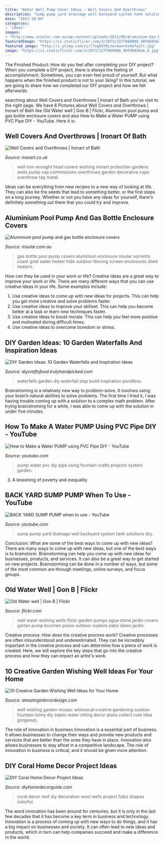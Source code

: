 ```yaml
---
title: "Water Well Pump Cover Ideas ~ Well Covers And Overthrows"
description: "Sump pump yard drainage well backyard system tank solutions dry"
date: "2023-10-04"
categories:
- "ideas"
images:
- "http://www.insular.com.au/wp-content/uploads/2013/09/Aluminium-Gas-Bottle-Cover-Sorrento-2-.jpg"
featuredImage: "https://c1.staticflickr.com/3/2073/2277869008_40fd6036a6_b.jpg"
featured_image: "http://i.ytimg.com/vi/lTsgOXtRLtw/maxresdefault.jpg"
image: "https://c1.staticflickr.com/3/2073/2277869008_40fd6036a6_b.jpg"
---
```



The Finished Product: How do you feel after completing your DIY project?
When you complete a DIY project, there is always the feeling of accomplishment. Sometimes, you can even feel proud of yourself. But what happens when the finished product is not to your liking? In this tutorial, we are going to share how we completed our DIY project and how we felt afterwards.

	

		
searching about Well Covers and Overthrows | Ironart of Bath you've visit to the right page. We have 8 Pictures about Well Covers and Overthrows | Ironart of Bath like Old Water well | Gon B | Flickr, Aluminium pool pump and gas bottle enclosure covers and also How to Make a Water PUMP using PVC Pipe DIY - YouTube. Here it is:
		
    
## Well Covers And Overthrows | Ironart Of Bath

<img loading=lazy src="http://ironart.co.uk/wp-content/uploads/2013/01/Chiddon-well-head-and-wrought-iron-overthrow.jpg" onerror="this.onerror=null;this.src='https://tse2.mm.bing.net/th?id=OIP.NTh1AVX5UpgX9mL3sfMWTgHaJ3&amp;pid=15.1';" alt="Well Covers and Overthrows | Ironart of Bath">

_Source: ironart.co.uk_

>well iron wrought head covers wishing ironart protection gardens wells pump cap commissions overthrows garden decorative caps overthrow tag metal. 

	

Ideas can be everything from new recipes to a new way of looking at life. They can also be the seeds that lead to something better, or the first steps on a long journey. Whether or not you have any ideas for yourself, there's definitely something out there that you could try and improve.

    
## Aluminium Pool Pump And Gas Bottle Enclosure Covers

<img loading=lazy src="http://www.insular.com.au/wp-content/uploads/2013/09/Aluminium-Gas-Bottle-Cover-Sorrento-2-.jpg" onerror="this.onerror=null;this.src='https://tse2.mm.bing.net/th?id=OIP.Om-SDfd5a6psJjXHZa5ingHaJ4&amp;pid=15.1';" alt="Aluminium pool pump and gas bottle enclosure covers">

_Source: insular.com.au_

>gas bottle pool pump covers aluminium enclosure insular sorrento coast gold water heater hide outdoor fencing screen enclosures shed heaters. 

	

How can they be used in your work or life?
Creative ideas are a great way to improve your work or life. There are many different ways that you can use creative ideas in your life. Some examples include: 
1. Use creative ideas to come up with new ideas for projects. This can help you get more creative and solve problems faster. 
2. Use creative ideas to improve your skillset. This can help you become better at a task or learn new techniques faster. 
3. Use creative ideas to boost morale. This can help you feel more positive and motivated during difficult times. 
4. Use creative ideas to overcome boredom or stress.

    
## DIY Garden Ideas: 10 Garden Waterfalls And Inspiration Ideas

<img loading=lazy src="http://diycraftsfood.trulyhandpicked.com/wp-content/uploads/2016/06/Garden-waterfalls_36.jpg" onerror="this.onerror=null;this.src='https://tse4.mm.bing.net/th?id=OIP.l05KtsEYqe0oBL4CByGBeAHaLH&amp;pid=15.1';" alt="DIY Garden Ideas: 10 Garden Waterfalls and Inspiration Ideas">

_Source: diycraftsfood.trulyhandpicked.com_

>waterfalls garden diy waterfall step build inspiration pondless. 

	

Brainstroming is a relatively new way to problem-solve. It involves using your brain’s natural abilities to solve problems. The first time I tried it, I was having trouble coming up with a solution to a complex math problem. After trying brainstroming for a while, I was able to come up with the solution in under five minutes.

    
## How To Make A Water PUMP Using PVC Pipe DIY - YouTube

<img loading=lazy src="https://i.ytimg.com/vi/dDsTwWGD2Hg/maxresdefault.jpg" onerror="this.onerror=null;this.src='https://tse2.mm.bing.net/th?id=OIP.SlJZOtug9thI602kmXY3cgHaEK&amp;pid=15.1';" alt="How to Make a Water PUMP using PVC Pipe DIY - YouTube">

_Source: youtube.com_

>pump water pvc diy pipe using fountain crafts projects system garden. 

	

3. A lessening of poverty and inequality 

    
## BACK YARD SUMP PUMP When To Use - YouTube

<img loading=lazy src="http://i.ytimg.com/vi/lTsgOXtRLtw/maxresdefault.jpg" onerror="this.onerror=null;this.src='https://tse1.mm.bing.net/th?id=OIP.vIZuqO407WBUD3gPL4R9SAHaEK&amp;pid=15.1';" alt="BACK YARD SUMP PUMP when to use - YouTube">

_Source: youtube.com_

>sump pump yard drainage well backyard system tank solutions dry. 

	

Conclusion: What are some of the best ways to come up with new ideas?
There are many ways to come up with new ideas, but one of the best ways is to brainstorm. Brainstorming can help you come up with new ideas for businesses, products, and services. It can also be a great way to get started on new projects. Brainstorming can be done in a number of ways, but some of the most common are through meetings, online surveys, and focus groups.

    
## Old Water Well | Gon B | Flickr

<img loading=lazy src="https://c1.staticflickr.com/3/2073/2277869008_40fd6036a6_b.jpg" onerror="this.onerror=null;this.src='https://tse4.mm.bing.net/th?id=OIP.3VenEGv_WooQGW5or69ntQHaKP&amp;pid=15.1';" alt="Old Water well | Gon B | Flickr">

_Source: flickr.com_

>well water wishing wells flickr garden pumps agua stone jardin covers garten pump brunnen pozos outdoor explore patio ideen jardín. 

	

Creative process: How does the creative process work?
Creative processes are often misunderstood and underestimated. They can be incredibly important in the creative process and can determine how a piece of work is created. Here, we will explore the key steps that go into the creative process and how they can impact an artist's work.

    
## 10 Creative Garden Wishing Well Ideas For Your Home

<img loading=lazy src="http://www.amazinginteriordesign.com/wp-content/uploads/2016/11/10-creative-garden-wishing-well-ideas-for-your-home-8.jpg" onerror="this.onerror=null;this.src='https://tse3.mm.bing.net/th?id=OIP.jBiYTMaYgVIDuy5Q4sX-FAHaK9&amp;pid=15.1';" alt="10 Creative Garden Wishing Well Ideas for Your Home">

_Source: amazinginteriordesign.com_

>well wishing garden mosaic whimsical creative gardening outdoor fountain lonny diy septic water sitting decor plans collect cute idea gorgeous. 

	

The role of innovation in business
Innovation is a essential part of business. It allows businesses to change their ways and provide new products and services that are better than the ones they have in place. Innovation also allows businesses to stay afloat in a competitive landscape. The role of innovation in business is critical, and it should be given more attention.

    
## DIY Coral Home Decor Project Ideas

<img loading=lazy src="http://diyhomedecorguide.com/wp-content/uploads/2014/06/coral-reef-decoration.jpg" onerror="this.onerror=null;this.src='https://tse4.mm.bing.net/th?id=OIP.swD-N_5KK6K1kH4a4IETVgHaLJ&amp;pid=15.1';" alt="DIY Coral Home Decor Project Ideas">

_Source: diyhomedecorguide.com_

>coral decor reef diy decoration wool reefs project fubiz shapes colorful. 

	

The word innovation has been around for centuries, but it is only in the last few decades that it has become a key term in business and technology. Innovation is a process of coming up with new ways to do things, and it has a big impact on businesses and society. It can often lead to new ideas and products, which in turn can help companies succeed and make a difference in the world.


